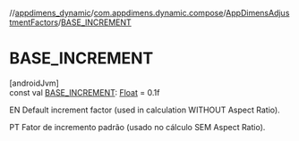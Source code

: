 //[appdimens_dynamic](../../../README.md)/[com.appdimens.dynamic.compose](../README.md)/[AppDimensAdjustmentFactors](README.md)/[BASE_INCREMENT](-b-a-s-e_-i-n-c-r-e-m-e-n-t.md)

# BASE_INCREMENT

[androidJvm]\
const val [BASE_INCREMENT](-b-a-s-e_-i-n-c-r-e-m-e-n-t.md): [Float](https://kotlinlang.org/api/core/kotlin-stdlib/kotlin/-float/index.html) = 0.1f

EN Default increment factor (used in calculation WITHOUT Aspect Ratio).

PT Fator de incremento padrão (usado no cálculo SEM Aspect Ratio).
